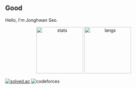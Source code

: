 ## Good

<!--
**muzigae/muzigae** is a ✨ _special_ ✨ repository because its `README.md` (this file) appears on your GitHub profile.

Here are some ideas to get you started:

- 🔭 I’m currently working on ...
- 🌱 I’m currently learning ...
- 👯 I’m looking to collaborate on ...
- 🤔 I’m looking for help with ...
- 💬 Ask me about ...
- 📫 How to reach me: ...
- 😄 Pronouns: ...
- ⚡ Fun fact: ...
-->

Hello, I'm Jonghwan Seo.

<p align="center">
  <!-- github stats, most languages, streak -->
  <img src="https://github-readme-stats.vercel.app/api?username=muzigae&show_icons=true&theme=tokyonight" height="150" alt="stats"/>
  <img src="https://github-readme-stats.vercel.app/api/top-langs/?username=muzigae&layout=compact&theme=tokyonight&hide=html" height="150" alt="langs"/>
  <!-- <img src="https://streak-stats.demolab.com?user=muzigae&theme=tokyonight" height="150" alt="streak"/> -->
</p>

<!-- solved.ac / boj -->
[![solved.ac](https://mazassumnida.wtf/api/v2/generate_badge?boj=mujigae)](https://solved.ac/profile/mujigae)
![codeforces](https://img.shields.io/badge/dynamic/json?url=https%3A%2F%2Fcodeforces.com%2Fapi%2Fuser.info%3Fhandles%3Dmujigae&query=%24.result%5B0%5D.rating&label=Codeforces&suffix=%20rating)
